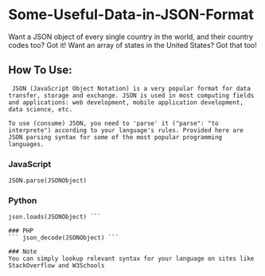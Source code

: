 # Some-Useful-Data-in-JSON-Format
Want a JSON object of every single country in the world, and their country codes too? Got it! Want an array of states in the United States? Got that too!

## How To Use:
``` JSON (JavaScript Object Notation) is a very popular format for data transfer, storage and exchange. JSON is used in most computing fields and applications: web development, mobile application development, data science, etc.```

``` To use (consume) JSON, you need to 'parse' it ("parse": "to interprete") according to your language's rules. Provided here are JSON parsing syntax for some of the most popular programming languages. ```

### JavaScript
``` JSON.parse(JSONObject) ```

### Python 
``` import json 
json.loads(JSONObject) ```

### PHP
``` json_decode(JSONObject) ```

### Note
You can simply lookup relevant syntax for your language on sites like StackOverflow and W3Schools
